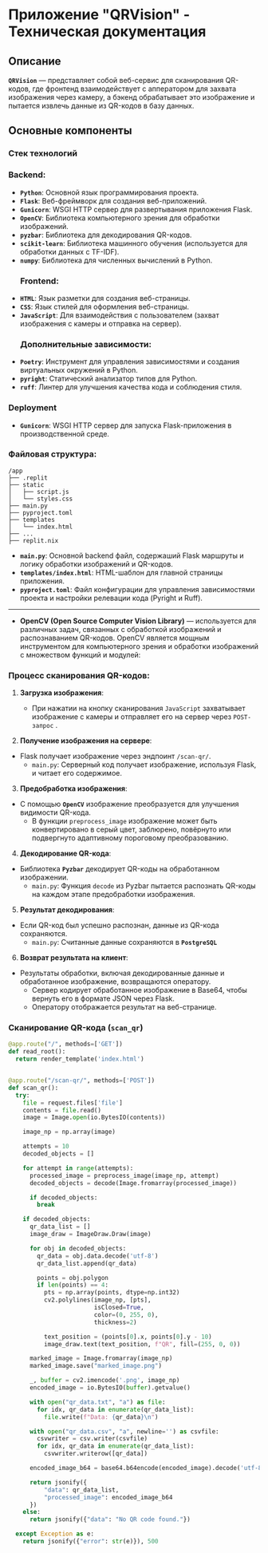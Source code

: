 # Приложение "QRVision" - Техническая документация

## Описание

**`QRVision`** — представляет собой веб-сервис для сканирования QR-кодов, где фронтенд взаимодействует с апператором для захвата изображения через камеру, а бэкенд обрабатывает это изображение и пытается извлечь данные из QR-кодов в базу данных.

## Основные компоненты

### Стек технологий

 ### Backend:
- **`Python`**: Основной язык программирования проекта.
- **`Flask`**: Веб-фреймворк для создания веб-приложений.
- **`Gunicorn`**: WSGI HTTP сервер для развертывания приложения Flask.
- **`OpenCV`**: Библиотека компьютерного зрения для обработки изображений.
- **`pyzbar`**: Библиотека для декодирования QR-кодов.
- **`scikit-learn`**: Библиотека машинного обучения (используется для обработки данных с TF-IDF).
- **`numpy`**: Библиотека для численных вычислений в Python.
  ### Frontend:
- **`HTML`**: Язык разметки для создания веб-страницы.
- **`CSS`**: Язык стилей для оформления веб-страницы.
- **`JavaScript`**: Для взаимодействия с пользователем (захват изображения с камеры и отправка на сервер).
  ### Дополнительные зависимости:
- **`Poetry`**: Инструмент для управления зависимостями и создания виртуальных окружений в Python.
- **`pyright`**: Статический анализатор типов для Python.
- **`ruff`**: Линтер для улучшения качества кода и соблюдения стиля.

### Deployment

- **`Gunicorn`**: WSGI HTTP сервер для запуска Flask-приложения в производственной среде.

 ### Файловая структура:

```shell
/app
├── .replit
├── static
│   ├── script.js
│   └── styles.css
├── main.py
├── pyproject.toml
├── templates
│   └── index.html
├── ...
├── replit.nix
```

- **`main.py`**: Основной backend файл, содержаший Flask маршруты и логику обработки изображений и QR-кодов.
- **`templates/index.html`**: HTML-шаблон для главной страницы приложения.
- **`pyproject.toml`**: Файл конфигурации для управления зависимостями проекта и настройки релевации кода (Pyright и Ruff).
________

  - **OpenCV (Open Source Computer Vision Library)** — используется для различных задач, связанных с обработкой изображений и распознаванием QR-кодов. OpenCV является мощным инструментом для компьютерного зрения и обработки изображений с множеством функций и модулей:

### Процесс сканирования QR-кодов:

1. **Загрузка изображения**:
    - При нажатии на кнопку сканирования `JavaScript` захватывает изображение с камеры и отправляет его на сервер через `POST-запрос` .

2. **Получение изображения на сервере**: 
 - Flask получает изображение через эндпоинт `/scan-qr/`.
    - `main.py`: Серверный код получает изображение, используя Flask, и читает его содержимое.

3. **Предобработка изображения**: 
- С помощью **`OpenCV`** изображение преобразуется для улучшения видимости QR-кода.
    - В функции `preprocess_image` изображение может быть конвертировано в серый цвет, заблюрено, повёрнуто или подвергнуто адаптивному пороговому преобразованию.

4. **Декодирование QR-кода**: 
- Библиотека **`Pyzbar`** декодирует QR-коды на обработанном изображении.
    - `main.py`: Функция `decode` из Pyzbar пытается распознать QR-коды на каждом этапе предобработки изображения.

5. **Результат декодирования**: 
- Если QR-код был успешно распознан, данные из QR-кода сохраняются.
    - `main.py`: Считанные данные сохраняются в **`PostgreSQL`**

6. **Возврат результата на клиент**: 
- Результаты обработки, включая декодированные данные и обработанное изображение, возвращаются оператору.
   - Сервер кодирует обработанное изображение в Base64, чтобы вернуть его в формате JSON через Flask.
   - Оператору отображается результат на веб-странице.


### Сканирование QR-кода (`scan_qr`)


```python
@app.route("/", methods=['GET'])
def read_root():
  return render_template('index.html')


@app.route("/scan-qr/", methods=['POST'])
def scan_qr():
  try:
    file = request.files['file']
    contents = file.read()
    image = Image.open(io.BytesIO(contents))

    image_np = np.array(image)

    attempts = 10
    decoded_objects = []

    for attempt in range(attempts):
      processed_image = preprocess_image(image_np, attempt)
      decoded_objects = decode(Image.fromarray(processed_image))

      if decoded_objects:
        break

    if decoded_objects:
      qr_data_list = []
      image_draw = ImageDraw.Draw(image)

      for obj in decoded_objects:
        qr_data = obj.data.decode('utf-8')
        qr_data_list.append(qr_data)

        points = obj.polygon
        if len(points) == 4:
          pts = np.array(points, dtype=np.int32)
          cv2.polylines(image_np, [pts],
                        isClosed=True,
                        color=(0, 255, 0),
                        thickness=2)

          text_position = (points[0].x, points[0].y - 10)
          image_draw.text(text_position, f"QR", fill=(255, 0, 0))

      marked_image = Image.fromarray(image_np)
      marked_image.save("marked_image.png")

      _, buffer = cv2.imencode('.png', image_np)
      encoded_image = io.BytesIO(buffer).getvalue()

      with open("qr_data.txt", "a") as file:
        for idx, qr_data in enumerate(qr_data_list):
          file.write(f"Data: {qr_data}\n")

      with open("qr_data.csv", "a", newline='') as csvfile:
        csvwriter = csv.writer(csvfile)
        for idx, qr_data in enumerate(qr_data_list):
          csvwriter.writerow([qr_data])

      encoded_image_b64 = base64.b64encode(encoded_image).decode('utf-8')

      return jsonify({
          "data": qr_data_list,
          "processed_image": encoded_image_b64
      })
    else:
      return jsonify({"data": "No QR code found."})

  except Exception as e:
    return jsonify({"error": str(e)}), 500
```
